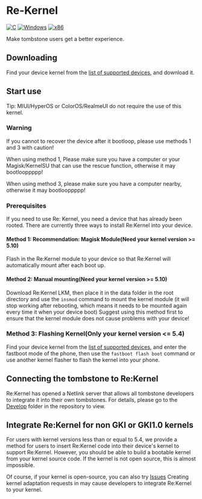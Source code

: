 # Re-Kernel
[![C](https://img.shields.io/badge/language-C-%23f34b7d.svg?style=plastic)](https://en.wikipedia.org/wiki/C_(programming_language)) 
[![Windows](https://img.shields.io/badge/platform-Android-0078d7.svg?style=plastic)](https://en.wikipedia.org/wiki/Microsoft_Windows) 
[![x86](https://img.shields.io/badge/arch-AArch64-red.svg?style=plastic)](https://en.wikipedia.org/wiki/AArch64)

Make tombstone users get a better experience.

## Downloading
Find your device kernel from the [list of supported devices](https://github.com/Sakion-Team/Re-Kernel/tree/main/Supported-Devices), and download it.

## Start use
Tip: MIUI/HyperOS or ColorOS/RealmeUI do not require the use of this kernel.

### Warning
If you cannot to recover the device after it bootloop, please use methods 1 and 3 with caution!

When using method 1, Please make sure you have a computer or your Magisk/KernelSU that can use the rescue function, otherwise it may bootlooppppp!

When using method 3, please make sure you have a computer nearby, otherwise it may bootlooppppp!

### Prerequisites
If you need to use Re: Kernel, you need a device that has already been rooted. There are currently three ways to install Re:Kernel into your device.

#### Method 1: Recommendation: Magisk Module(Need your kernel version >= 5.10)
Flash in the Re:Kernel module to your device so that Re:Kernel will automatically mount after each boot up.

#### Method 2: Manual mounting(Need your kernel version >= 5.10)
Download Re:Kernel LKM, then place it in the data folder in the root directory and use the `insmod` command to mount the kernel module (it will stop working after rebooting, which means it needs to be mounted again every time it when your device boot) Suggest using this method first to ensure that the kernel module does not cause problems with your device!

### Method 3: Flashing Kernel(Only your kernel version <= 5.4)
Find your device kernel from the [list of supported devices](https://github.com/Sakion-Team/Re-Kernel/tree/main/Supported-Devices), and enter the fastboot mode of the phone, then use the `fastboot flash boot` command or use another kernel flasher to flash the kernel into your phone.

## Connecting the tombstone to Re:Kernel
Re:Kernel has opened a Netlink server that allows all tombstone developers to integrate it into their own tombstones. For details, please go to the [Develop](https://github.com/Sakion-Team/Re-Kernel/tree/main/Develop) folder in the repository to view.

## Integrate Re:Kernel for non GKI or GKI1.0 kernels
For users with kernel versions less than or equal to 5.4, we provide a method for users to insert Re:Kernel code into their device's kernel to support Re:Kernel. However, you should be able to build a bootable kernel from your kernel source code. If the kernel is not open source, this is almost impossible.

Of course, if your kernel is open-source, you can also try [Issues](https://github.com/Sakion-Team/Re-Kernel/issues) Creating kernel adaptation requests in may cause developers to integrate Re:Kernel to your kernel.
